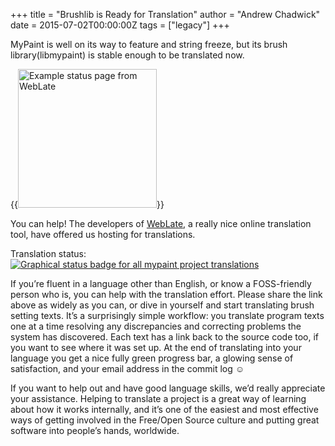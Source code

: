 +++
title = "Brushlib is Ready for Translation"
author = "Andrew Chadwick"
date = 2015-07-02T00:00:00Z
tags = ["legacy"]
+++

MyPaint is well on its way to feature and string freeze, but its brush library(libmypaint)
is stable enough to be translated now.

{{<img src="weblate-example-status-page.png" alt="Example status page from WebLate"
float="right" width="222" />}}

You can help! The developers of [WebLate](https://weblate.org/), a really nice online
translation tool, have offered us hosting for translations.

Translation status: [![Graphical status badge for all mypaint project translations](
https://hosted.weblate.org/widgets/mypaint/-/svg-badge.svg)](https://hosted.weblate.org/engage/mypaint/)

If you’re fluent in a language other than English, or know a FOSS-friendly person
who is, you can help with the translation effort. Please share the link above as
widely as you can, or dive in yourself and start translating brush setting texts.
It’s a surprisingly simple workflow: you translate program texts one at a time resolving
any discrepancies and correcting problems the system has discovered. Each text has
a link back to the source code too, if you want to see where it was set up. At the
end of translating into your language you get a nice fully green progress bar, a
glowing sense of satisfaction, and your email address in the commit log ☺

If you want to help out and have good language skills, we’d really appreciate your
assistance. Helping to translate a project is a great way of learning about how
it works internally, and it’s one of the easiest and most effective ways of getting
involved in the Free/Open Source culture and putting great software into people’s
hands, worldwide.

